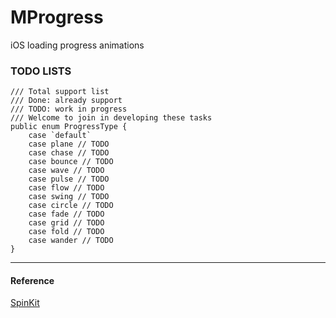 # MProgress
iOS loading progress  animations

### **TODO LISTS**

```
/// Total support list
/// Done: already support
/// TODO: work in progress
/// Welcome to join in developing these tasks
public enum ProgressType {
    case `default`
    case plane // TODO
    case chase // TODO
    case bounce // TODO
    case wave // TODO
    case pulse // TODO
    case flow // TODO
    case swing // TODO
    case circle // TODO
    case fade // TODO
    case grid // TODO
    case fold // TODO
    case wander // TODO
}
```

---

#### **Reference**
[SpinKit](https://github.com/tobiasahlin/SpinKit)
